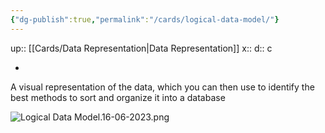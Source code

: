 ```yaml
---
{"dg-publish":true,"permalink":"/cards/logical-data-model/"}
---
```


up:: [[Cards/Data Representation\|Data Representation]] 
x:: 
d:: c

- 
A visual representation of the data, which you can then use to identify the best methods to sort and organize it into a database

![Logical Data Model.16-06-2023.png](/img/user/Extras/Images/Logical%20Data%20Model.16-06-2023.png)



